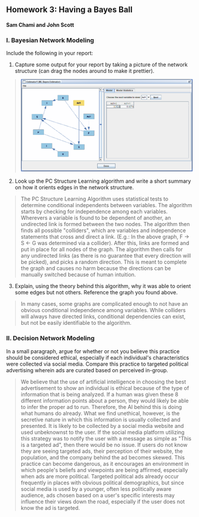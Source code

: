 ##  Homework 3: Having a Bayes Ball
####  Sam Chami and John Scott


###  I. Bayesian Network Modeling

Include the following in your report:

1.  Capture some output for your report by taking a picture of the network structure (can drag the nodes around to make it prettier).
>  ![Photo](DAG.png)

2.  Look up the PC Structure Learning algorithm and write a short summary on how it orients edges in the network structure.
>  The PC Structure Learning Algorithm uses statistical tests to determine conditional independents between variables. The algorithm starts by checking for independence among each variables. Wherevers a variable is found to be dependent of another, an undirected link is formed between the two nodes. The algorithm then finds all possible "colliders", which are variables and independence statements that cross and direct a link. (E.g.: In the above graph, F -> S <- G was determined via a collider). After this, links are formed and put in place for all nodes of the graph. The algorithm then calls for any undirected links (as there is no guarantee that every direction will be picked), and picks a random direction. This is meant to complete the graph and causes no harm because the directions can be manually switched because of human intuition.

3.  Explain, using the theory behind this algorithm, why it was able to orient some edges but not others. Reference the graph you found above.
>  In many cases, some graphs are complicated enough to not have an obvious conditional independence among variables. While colliders will always have directed links, conditional dependencies can exist, but not be easily identifiable to the algorithm.


###  II. Decision Network Modeling

In a small paragraph, argue for whether or not you believe this practice should be considered ethical, especially if each individual's characteristics were collected via social media. Compare this practice to targeted political advertising wherein ads are curated based on perceived in-group.
>  We believe that the use of artificial intelligence in choosing the best advertisement to show an individual  is ethical because of the type of information that is being analyzed. If a human was given these 8 different information points about a person, they would likely be able to infer the proper ad to run. Therefore, the AI behind this is doing what humans do already. What we find unethical, however, is the secretive nature in which this information is usually collected and presented. It is likely to be collected by a social media website and used unbeknownst to the user. If the social media platform utilizing this strategy was to notify the user with a message as simple as "This is a targeted ad", then there would be no issue. If users do not know they are seeing targeted ads, their perception of their website, the population, and the company behind the ad becomes skewed. This practice can become dangerous, as it encourages an environment in which people's beliefs and viewpoints are being affirmed, especially when ads are more political. Targeted political ads already occur frequently in places with obvious political demographics, but since social media is used by a younger, often less politically aware audience, ads chosen based on a user's specific interests may influence their views down the road, especially if the user does not know the ad is targeted.

